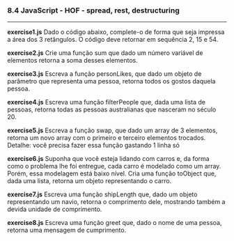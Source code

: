 <h3>8.4 JavaScript - HOF - spread, rest, destructuring</h3>


---


<strong>exercise1.js</strong> Dado o código abaixo, complete-o de forma que seja impressa a área dos 3 retângulos. O código deve retornar em sequência 2, 15 e 54.

<strong>exercise2.js</strong> Crie uma função sum que dado um número variável de elementos retorna a soma desses elementos.

<strong>exercise3.js</strong> Escreva a função personLikes, que dado um objeto de parâmetro que representa uma pessoa, retorna todos os gostos daquela pessoa.

<strong>exercise4.js</strong> Escreva uma função filterPeople que, dada uma lista de pessoas, retorna todas as pessoas australianas que nasceram no século 20.

<strong>exercise5.js</strong> Escreva a função swap, que dado um array de 3 elementos, retorna um novo array com o primeiro e terceiro elementos trocados.<br>
Detalhe: você precisa fazer essa função gastando 1 linha só

<strong>exercise6.js</strong> Suponha que você esteja lidando com carros e, da forma como o problema lhe foi entregue, cada carro é modelado como um array.<br>
Porém, essa modelagem está baixo nível. Cria uma função toObject que, dada uma lista, retorna um objeto representando o carro.

<strong>exercise7.js</strong> Escreva uma função shipLength que, dado um objeto representando um navio, retorna o comprimento dele, mostrando também a<br>
devida unidade de comprimento.

<strong>exercise8.js</strong> Escreva uma função greet que, dado o nome de uma pessoa, retorna uma mensagem de cumprimento.